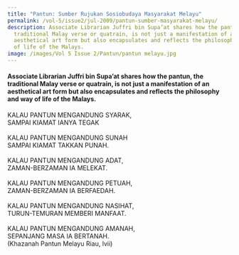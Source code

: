 ```yaml
---
title: "Pantun: Sumber Rujukan Sosiobudaya Masyarakat Melayu"
permalink: /vol-5/issue2/jul-2009/pantun-sumber-masyarakat-melayu/
description: Associate Librarian Juffri bin Supa’at shares how the pantun, the
  traditional Malay verse or quatrain, is not just a manifestation of an
  aesthetical art form but also encapsulates and reflects the philosophy and way
  of life of the Malays.
image: /images/Vol 5 Issue 2/Pantun/pantun melayu.jpg
---
```

#### Associate Librarian Juffri bin Supa’at shares how the pantun, the traditional Malay verse or quatrain, is not just a manifestation of an aesthetical art form but also encapsulates and reflects the philosophy and way of life of the Malays.

KALAU PANTUN MENGANDUNG SYARAK,<br>SAMPAI KIAMAT IANYA TEGAK<br><br>KALAU PANTUN MENGANDUNG SUNAH<br>SAMPAI KIAMAT TAKKAN PUNAH.<br><br>KALAU PANTUN MENGANDUNG ADAT,<br>ZAMAN-BERZAMAN IA MELEKAT.<br><br>
KALAU PANTUN MENGANDUNG PETUAH,<br>ZAMAN-BERZAMAN IA BERFAEDAH.<br><br>KALAU PANTUN MENGANDUNG NASIHAT,<br>TURUN-TEMURAN MEMBERI MANFAAT.<br><br>KALAU PANTUN MENGANDUNG AMANAH,<br>SEPANJANG MASA IA BERTANAH.<br>(Khazanah Pantun Melayu Riau, lvii)